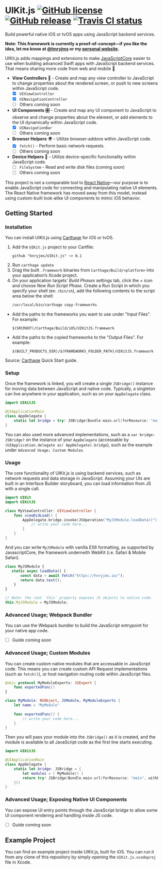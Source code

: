 #  UIKit.js [![GitHub license](https://img.shields.io/badge/license-MIT-lightgrey.svg)](https://raw.githubusercontent.com/hnryjms/UIKit.js/master/LICENSE) [![GitHub release](https://img.shields.io/github/release/hnryjms/UIKit.js.svg)](https://github.com/hnryjms/UIKit.js/releases) [![Travis CI status](https://travis-ci.org/hnryjms/UIKit.js.svg)](https://travis-ci.org/hnryjms/UIKit.js)

Build powerful native iOS or tvOS apps using JavaScript backend services.

**Note: This framework is currently a proof-of-concept—if you like the idea, let me know
at [@hnryjms][twitter-hnryjms] or my [personal website][hnryjms].**

UIKit.js adds mappings and extensions to make [JavaScriptCore][jscore] easier to use when
building advanced Swift apps with JavaScript backend services. That means sharing more code
from web and mobile 🌈

- **View Controllers** 📱 - Create and map any view controller to JavaScript to change properties
  about the rendered screen, or push to new screens within JavaScript code.
  - [x] `UIViewController`
  - [x] `UINavigationController`
  - [ ] Others coming soon
- **UI Components** 🎛 - Create and map any UI component to JavaScript to observe and change
  properties about the element, or add elements to the UI dynamically within JavaScript code.
  - [x] `UINavigationBar`
  - [ ] Others coming soon
- **Browser Helpers** 🌍 - Utilize browser-addons within JavaScript code.
  - [x] `fetch()` - Perform basic network requests.
  - [ ] Others coming soon
- **Device Helpers** 📁 - Utilize device-specific functionality within JavaScript code.
  - [ ] `FileSystem` - Read and write disk files (coming soon)
  - [ ] Others coming soon

This project is not a comparable tool to [React Native][react-native]—our purpose is to enable
JavaScript code for connecting and manipulating native UI elements. The React Native framework
has moved away from this model, instead using custom-built look-alike UI components to mimic
iOS behavior.

## Getting Started

### Installation

You can install UIKit.js using [Carthage][carthage] for iOS or tvOS.

1. Add the `UIKit.js` project to your Cartfile:
    ```
    github "hnryjms/UIKit.js" ~> 0.1
    ```
1. Run `carthage update`
1. Drag the built `.framework` binaries from `Carthage/Build/<platform>` into your
  application’s Xcode project.
1. On your application targets' _Build Phases_ settings tab, click the _+_ icon and choose
  _New Run Script Phase_. Create a Run Script in which you specify your shell (ex: `/bin/sh`),
  add the following contents to the script area below the shell:
    ```sh
    /usr/local/bin/carthage copy-frameworks
    ```
- Add the paths to the frameworks you want to use under "Input Files". For example:
    ```
    $(SRCROOT)/Carthage/Build/iOS/UIKitJS.framework
    ```
- Add the paths to the copied frameworks to the "Output Files". For example:
    ```
    $(BUILT_PRODUCTS_DIR)/$(FRAMEWORKS_FOLDER_PATH)/UIKitJS.framework
    ```

Source: [Carthage][carthage] Quick Start guide.

### Setup

Once the framework is linked, you will create a single `JSBridge()` instance for moving data
between JavaScript and native code. Typically, a singleton can live anywhere in your application,
such as on your `AppDelegate` class.

```swift
import UIKitJS

@UIApplicationMain
class AppDelegate {
    static let bridge = try! JSBridge(Bundle.main.url(forResource: "main", withExtension: "js"))
}
```

You can also used more advanced implementations, such as a `var bridge: JSBridge?` on
the instance of your `AppDelegate` (accessable by `(UIApplication.delegate as! AppDelegate).bridge`),
such as the example under `Advanced Usage; Custom Modules`

### Usage

The core functionality of UIKit.js is using backend services, such as network requests and data
storage in JavaScript. Assuming your UIs are built in an Interface Builder storyboard, you can
load information from JS with a single call.

```swift
import UIKit
import UIKitJS

class MyViewController: UIViewController {
    func viewDidLoad() {
        AppDelegate.bridge.invoke(JSOperation("MyJSModule.loadData()")!, withArguments: ["hello"]) { result, error in
            // write your code here...
        }
    }
}
```

And you can write `MyJSModule` with vanilla ES6 formatting, as supported by JavascriptCore,
the framework underneith WebKit (i.e. Safari & Mobile Safari).

```js
class MyJSModule {
   static async loadData() {
       const data = await fetch("https://hnryjms.io/");
       return data.text();
    }
}

// Note: the root `this` property exposes JS objects to native code.
this.MyJSModule = MyJSModule;
```

### Advanced Usage; Webpack Bundler

You can use the Webpack bundler to build the JavaScript entrypoint for your native app code.

- [ ] Guide coming soon

### Advanced Usage; Custom Modules

You can create custom native modules that are accessable in JavaScript code. This means you
can create custom API Request implementations (such as `fetch()`), or host navigation routing
code within JavaScript files.

```swift
@objc protocol MyModuleExports: JSExport {
    func exportedFunc()
}

class MyModule: NSObject, JSModule, MyModuleExports {
    let name = "MyModule"
    
    func exportedFunc() {
        // write your code here...
    }
}
```

Then you will pass your module into the `JSBridge()` as it is created, and the module is available
to all JavaScript code as the first line starts executing.

```swift
import UIKitJS

@UIApplicationMain
class AppDelegate {
    static let bridge: JSBridge = {
        let modules = [ MyModule() ]
        return try! JSBridge(Bundle.main.url(forResource: "main", withExtension: "js"), modules: modules)
    }()
}
```

### Advanced Usage; Exposing Native UI Components

You can expose UI entry points through the JavaScript bridge to allow some UI component rendering
and handling inside JS code.

- [ ] Guide coming soon

## Example Project

You can find an example project inside UIKit.js, built for iOS. You can run it from any clone of this
repository by simply opening the `UIKit.js.xcodeproj` file in Xcode.

[twitter-hnryjms]: https://twitter.com/hnryjms
[jscore]: https://developer.apple.com/documentation/javascriptcore
[hnryjms]: https://hnryjms.io
[react-native]: https://github.com/facebook/react-native
[carthage]: https://github.com/Carthage/Carthage
